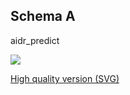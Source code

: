 ## Schema A 
aidr_predict 

![](http://imgh.us/aidr_predict_schema.svg)

[High quality version (SVG)](http://imgh.us/aidr_predict_schema.svg)


